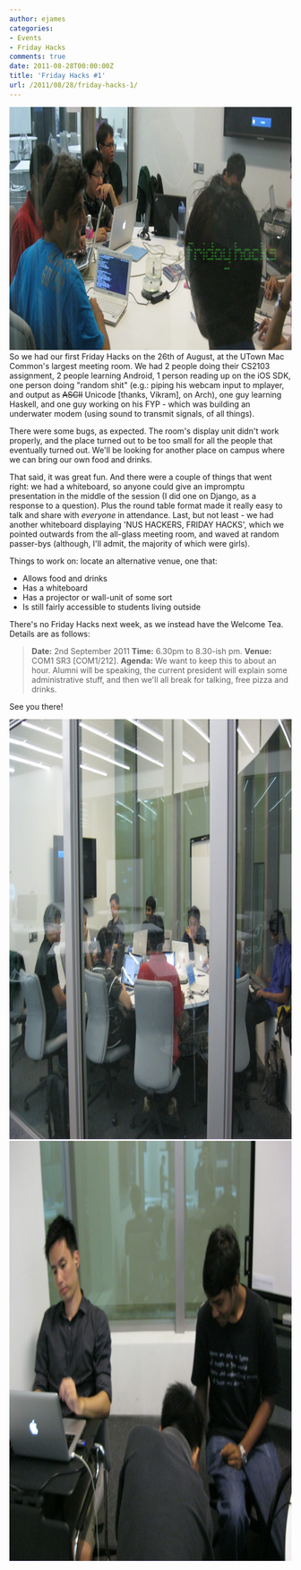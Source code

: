 ```yaml
---
author: ejames
categories:
- Events
- Friday Hacks
comments: true
date: 2011-08-28T00:00:00Z
title: 'Friday Hacks #1'
url: /2011/08/28/friday-hacks-1/
---
```


<a href="/res/2011/08/IMG_1214.jpg"><img src="/res/2011/08/IMG_1214.jpg" alt="" title="Friday Hacks" width="942" height="434" class="aligncenter size-full wp-image-1718" /></a>
So we had our first Friday Hacks on the 26th of August, at the UTown Mac Common's largest meeting room. We had 2 people doing their CS2103 assignment, 2 people learning Android, 1 person reading up on the iOS SDK, one person doing "random shit" (e.g.: piping his webcam input to mplayer, and output as <del datetime="2011-08-30T03:03:17+00:00">ASCII</del> Unicode [thanks, Vikram], on Arch), one guy learning Haskell, and one guy working on his FYP - which was building an underwater modem (using sound to transmit signals, of all things).

There were some bugs, as expected. The room's display unit didn't work properly, and the place turned out to be too small for all the people that eventually turned out. We'll be looking for another place on campus where we can bring our own food and drinks.

That said, it was great fun. And there were a couple of things that went right: we had a whiteboard, so anyone could give an impromptu presentation in the middle of the session (I did one on Django, as a response to a question). Plus the round table format made it really easy to talk and share with <em>everyone</em> in attendance. Last, but not least - we had another whiteboard displaying 'NUS HACKERS, FRIDAY HACKS', which we pointed outwards from the all-glass meeting room, and waved at random passer-bys (although, I'll admit, the majority of which were girls).

Things to work on: locate an alternative venue, one that:
<ul>
	<li>Allows food and drinks</li>
	<li>Has a whiteboard</li>
	<li>Has a projector or wall-unit of some sort</li>
	<li>Is still fairly accessible to students living outside</li>
</ul>

There's no Friday Hacks next week, as we instead have the Welcome Tea. Details are as follows:

<blockquote><strong>Date:</strong> 2nd September 2011
<strong>Time:</strong> 6.30pm to 8.30-ish pm.
<strong>Venue: </strong>COM1 SR3 [COM1/212].
<strong>Agenda:</strong> We want to keep this to about an hour. Alumni will be speaking, the current president will explain some administrative stuff, and then we'll all break for talking, free pizza and drinks.</blockquote>

See you there!

<a href="/res/2011/08/IMG_1212.jpg"><img src="/res/2011/08/IMG_1212.jpg" alt="" title="Friday Hacks 1 External View" width="1000" height="750" class="aligncenter size-full wp-image-1719" /></a>
<a href="/res/2011/08/IMG_1217.jpg"><img src="/res/2011/08/IMG_1217.jpg" alt="" title="Friday Hacks 1 Internal View" width="1000" height="750" class="aligncenter size-full wp-image-1720" /></a>
